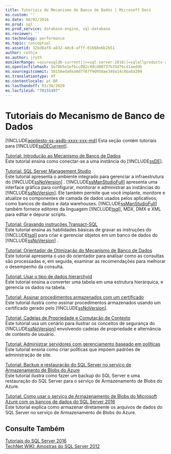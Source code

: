 ```yaml
---
title: Tutoriais do Mecanismo de Banco de Dados | Microsoft Docs
ms.custom: ''
ms.date: 08/02/2016
ms.prod: sql
ms.prod_service: database-engine, sql-database
ms.reviewer: ''
ms.technology: performance
ms.topic: conceptual
ms.assetid: 32bd8af8-a832-4dc8-afff-01668e6b2b51
author: rothja
ms.author: jroth
monikerRange: =azuresqldb-current||>=sql-server-2016||=sqlallproducts-allversions||>=sql-server-linux-2017||=azuresqldb-mi-current
ms.openlocfilehash: 5e78b5e1efbcc082c49cd80737b35d76cd1aeddb
ms.sourcegitcommit: 58158eda0aa0d7f87f9d958ae349a14c0ba8a209
ms.translationtype: HT
ms.contentlocale: pt-BR
ms.lasthandoff: 03/30/2020
ms.locfileid: "70155497"
---
```

# <a name="database-engine-tutorials"></a>Tutoriais do Mecanismo de Banco de Dados
[!INCLUDE[appliesto-ss-asdb-xxxx-xxx-md](../includes/appliesto-ss-asdb-xxxx-xxx-md.md)]
Esta seção contém tutoriais para [!INCLUDE[ssDECurrent](../includes/ssdecurrent-md.md)].  
  
[Tutorial: Introdução ao Mecanismo de Banco de Dados](../relational-databases/tutorial-getting-started-with-the-database-engine.md)  
Este tutorial ensina como conectar-se a uma instância do [!INCLUDE[ssDE](../includes/ssde-md.md)].  
  
[Tutorial: SQL Server Management Studio](../tools/sql-server-management-studio/tutorial-sql-server-management-studio.md)  
Este tutorial apresenta o ambiente integrado para gerenciar a infraestrutura do [!INCLUDE[ssNoVersion](../includes/ssnoversion-md.md)] . [!INCLUDE[ssManStudioFull](../includes/ssmanstudiofull-md.md)] apresenta uma interface gráfica para configurar, monitorar e administrar as instâncias do [!INCLUDE[ssNoVersion](../includes/ssnoversion-md.md)]. Ele também permite que você implante, monitore e atualize os componentes de camada de dados usados pelos aplicativos, como bancos de dados e data warehouses. [!INCLUDE[ssManStudioFull](../includes/ssmanstudiofull-md.md)] também fornece editores da linguagem [!INCLUDE[tsql](../includes/tsql-md.md)], MDX, DMX e XML para editar e depurar scripts.  
  
[Tutorial: Gravando instruções Transact-SQL](../t-sql/tutorial-writing-transact-sql-statements.md)  
Este tutorial ensina as habilidades básicas de gravar as instruções do [!INCLUDE[tsql](../includes/tsql-md.md)] para criar e gerenciar objetos em um banco de dados do [!INCLUDE[ssNoVersion](../includes/ssnoversion-md.md)] .  
  
[Tutorial: Orientador de Otimização do Mecanismo de Banco de Dados](../tools/dta/tutorial-database-engine-tuning-advisor.md)  
Este tutorial apresenta o uso do orientador para analisar como as consultas são processadas e, em seguida, examinar as recomendações para melhorar o desempenho da consulta.  
  
[Tutorial: Usar o tipo de dados hierarchyid](../relational-databases/tables/tutorial-using-the-hierarchyid-data-type.md)  
Este tutorial ensina a converter uma tabela em uma estrutura hierárquica, e gerencia os dados na tabela.  
  
[Tutorial: Assinar procedimentos armazenados com um certificado](../relational-databases/tutorial-signing-stored-procedures-with-a-certificate.md)  
Este tutorial ilustra como assinar procedimentos armazenados usando um certificado gerado pelo [!INCLUDE[ssNoVersion](../includes/ssnoversion-md.md)].  
  
[Tutorial: Cadeias de Propriedade e Comutação de Contexto](../relational-databases/tutorial-ownership-chains-and-context-switching.md)  
Este tutorial usa um cenário para ilustrar os conceitos de segurança do [!INCLUDE[ssNoVersion](../includes/ssnoversion-md.md)] envolvendo cadeias de propriedade e alternância de contexto de usuário.  
  
[Tutorial: Administrar servidores com gerenciamento baseado em políticas](../relational-databases/policy-based-management/tutorial-administering-servers-by-using-policy-based-management.md)  
Este tutorial ensina como criar políticas que impõem padrões de administração de site.  
  
[Tutorial: Backup e restauração do SQL Server no serviço de Armazenamento de Blobs do Azure](~/relational-databases/tutorial-sql-server-backup-and-restore-to-azure-blob-storage-service.md)  
Este tutorial ilustra como fazer um backup do SQL Server e uma restauração do SQL Server para o serviço de Armazenamento de Blobs do Azure.  
  
[Tutorial: Como usar o serviço de Armazenamento de Blobs do Microsoft Azure com os bancos de dados do SQL Server 2016](tutorial-use-azure-blob-storage-service-with-sql-server-2016.md)  
Este tutorial explica como armazenar diretamente os arquivos de dados do SQL Server no serviço de Armazenamento de Blobs do Azure.  
  
## <a name="see-also"></a>Consulte Também  
[Tutoriais do SQL Server 2016](../sql-server/tutorials-for-sql-server-2016.md)  
[TechNet WIKI: Amostras do SQL Server 2012](https://go.microsoft.com/fwlink/?linkID=220734)  
  
  
  

